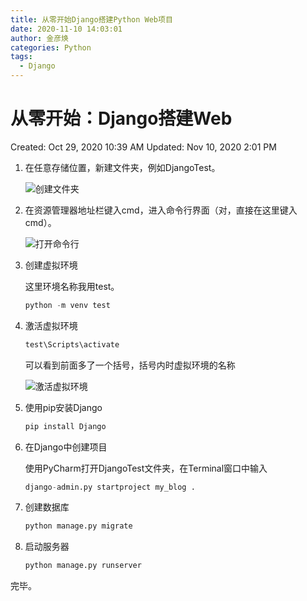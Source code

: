 ```yaml
---
title: 从零开始Django搭建Python Web项目
date: 2020-11-10 14:03:01
author: 金彦焕
categories: Python
tags:
  - Django
---
```


# 从零开始：Django搭建Web

Created: Oct 29, 2020 10:39 AM
Updated: Nov 10, 2020 2:01 PM

1. 在任意存储位置，新建文件夹，例如DjangoTest。

    ![创建文件夹](创建文件夹.png)

2. 在资源管理器地址栏键入cmd，进入命令行界面（对，直接在这里键入cmd）。

    ![打开命令行](打开命令行.png)

3. 创建虚拟环境

    这里环境名称我用test。

    ```python
    python -m venv test
    ```

4. 激活虚拟环境

    ```python
    test\Scripts\activate
    ```

    可以看到前面多了一个括号，括号内时虚拟环境的名称

    ![激活虚拟环境](激活虚拟环境.png)

5. 使用pip安装Django

    ```python
    pip install Django
    ```

6. 在Django中创建项目

    使用PyCharm打开DjangoTest文件夹，在Terminal窗口中输入

    ```python
    django-admin.py startproject my_blog .
    ```

7. 创建数据库

    ```python
    python manage.py migrate
    ```

8. 启动服务器

    ```python
    python manage.py runserver
    ```

完毕。